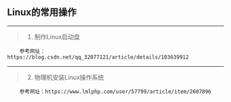 ## Linux的常用操作

--- 
> 1. 制作Linux启动盘
```
    参考网址：https://blog.csdn.net/qq_32077121/article/details/103639912
```

---
> 2. 物理机安装Linux操作系统
```
    参考网址：https://www.lmlphp.com/user/57799/article/item/2607896
```